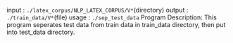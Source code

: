 input : `./latex_corpus/NLP_LATEX_CORPUS/V*`(directory)
output : `./train_data/V*`(file)
usage : `./sep_test_data`
Program Description:
	This program seperates test data from train data in train_data directory, then put into test_data directory.

